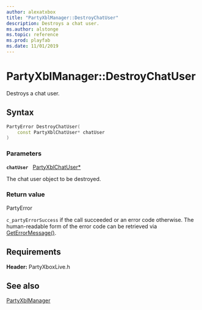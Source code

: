 ```yaml
---
author: alexatxbox
title: "PartyXblManager::DestroyChatUser"
description: Destroys a chat user.
ms.author: alstonge
ms.topic: reference
ms.prod: playfab
ms.date: 11/01/2019
---
```


# PartyXblManager::DestroyChatUser  

Destroys a chat user.  

## Syntax  
  
```cpp
PartyError DestroyChatUser(  
    const PartyXblChatUser* chatUser  
)  
```  
  
### Parameters  
  
**`chatUser`** &nbsp; [PartyXblChatUser*](../../PartyXblChatUser/partyxblchatuser.md)  
  
The chat user object to be destroyed.  
  
  
### Return value  
PartyError
  
```c_partyErrorSuccess``` if the call succeeded or an error code otherwise. The human-readable form of the error code can be retrieved via [GetErrorMessage()](partyxblmanager_geterrormessage.md).
  
  
## Requirements  
  
**Header:** PartyXboxLive.h
  
## See also  
[PartyXblManager](../partyxblmanager.md)  

  
  
